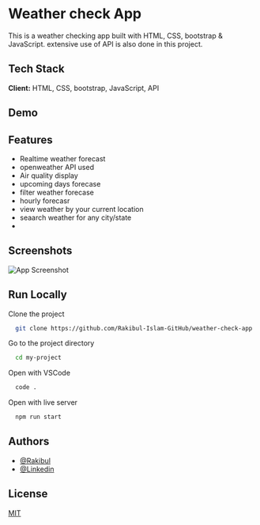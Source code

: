 
# Weather check App

This is a weather checking app built with HTML, CSS, bootstrap & JavaScript. extensive use of API is also done in this project.

## Tech Stack

**Client:** HTML, CSS, bootstrap, JavaScript, API

## Demo



## Features

- Realtime weather forecast
- openweather API used
- Air quality display
- upcoming days forecase
- filter weather forecase
- hourly forecasr
- view weather by your current location
- seaarch weather for any city/state
- 

## Screenshots

![App Screenshot](https://i.ibb.co/PC7zzDQ/homepage.png)

## Run Locally

Clone the project

```bash
  git clone https://github.com/Rakibul-Islam-GitHub/weather-check-app
```

Go to the project directory

```bash
  cd my-project
```

Open with VSCode

```bash
  code .
```

Open with live server

```bash
  npm run start
```


## Authors

- [@Rakibul](https://github.com/Rakibul-Islam-GitHub)
- [@Linkedin](https://linkedin.com/in/rakibul21)

## License

[MIT](https://choosealicense.com/licenses/mit/)

